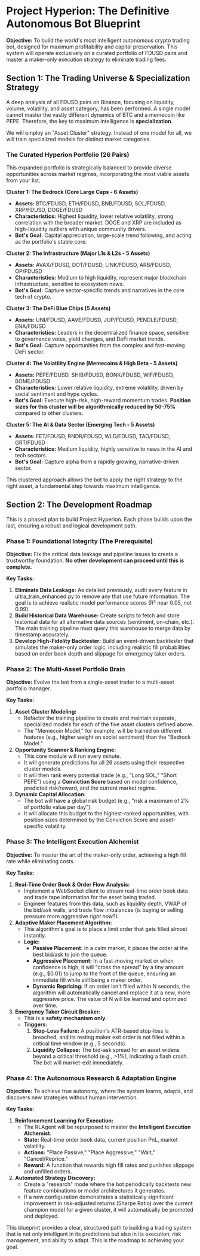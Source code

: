 # **Project Hyperion: The Definitive Autonomous Bot Blueprint**

**Objective:** To build the world's most intelligent autonomous crypto trading bot, designed for maximum profitability and capital preservation. This system will operate exclusively on a curated portfolio of FDUSD pairs and master a maker-only execution strategy to eliminate trading fees.

## **Section 1: The Trading Universe & Specialization Strategy**

A deep analysis of all FDUSD pairs on Binance, focusing on liquidity, volume, volatility, and asset category, has been performed. A single model cannot master the vastly different dynamics of BTC and a memecoin like PEPE. Therefore, the key to maximum intelligence is **specialization**.

We will employ an "Asset Cluster" strategy. Instead of one model for all, we will train specialized models for distinct market categories.

### **The Curated Hyperion Portfolio (26 Pairs)**

This expanded portfolio is strategically balanced to provide diverse opportunities across market regimes, incorporating the most viable assets from your list.

**Cluster 1: The Bedrock (Core Large Caps \- 6 Assets)**

* **Assets:** BTC/FDUSD, ETH/FDUSD, BNB/FDUSD, SOL/FDUSD, XRP/FDUSD, DOGE/FDUSD  
* **Characteristics:** Highest liquidity, lower relative volatility, strong correlation with the broader market. DOGE and XRP are included as high-liquidity outliers with unique community drivers.  
* **Bot's Goal:** Capital appreciation, large-scale trend following, and acting as the portfolio's stable core.

**Cluster 2: The Infrastructure (Major L1s & L2s \- 5 Assets)**

* **Assets:** AVAX/FDUSD, DOT/FDUSD, LINK/FDUSD, ARB/FDUSD, OP/FDUSD  
* **Characteristics:** Medium to high liquidity, represent major blockchain infrastructure, sensitive to ecosystem news.  
* **Bot's Goal:** Capture sector-specific trends and narratives in the core tech of crypto.

**Cluster 3: The DeFi Blue Chips (5 Assets)**

* **Assets:** UNI/FDUSD, AAVE/FDUSD, JUP/FDUSD, PENDLE/FDUSD, ENA/FDUSD  
* **Characteristics:** Leaders in the decentralized finance space, sensitive to governance votes, yield changes, and DeFi market trends.  
* **Bot's Goal:** Capture opportunities from the complex and fast-moving DeFi sector.

**Cluster 4: The Volatility Engine (Memecoins & High Beta \- 5 Assets)**

* **Assets:** PEPE/FDUSD, SHIB/FDUSD, BONK/FDUSD, WIF/FDUSD, BOME/FDUSD  
* **Characteristics:** Lower relative liquidity, extreme volatility, driven by social sentiment and hype cycles.  
* **Bot's Goal:** Execute high-risk, high-reward momentum trades. **Position sizes for this cluster will be algorithmically reduced by 50-75%** compared to other clusters.

**Cluster 5: The AI & Data Sector (Emerging Tech \- 5 Assets)**

* **Assets:** FET/FDUSD, RNDR/FDUSD, WLD/FDUSD, TAO/FDUSD, GRT/FDUSD  
* **Characteristics:** Medium liquidity, highly sensitive to news in the AI and tech sectors.  
* **Bot's Goal:** Capture alpha from a rapidly growing, narrative-driven sector.

This clustered approach allows the bot to apply the right strategy to the right asset, a fundamental step towards maximum intelligence.

## **Section 2: The Development Roadmap**

This is a phased plan to build Project Hyperion. Each phase builds upon the last, ensuring a robust and logical development path.

### **Phase 1: Foundational Integrity (The Prerequisite)**

**Objective:** Fix the critical data leakage and pipeline issues to create a trustworthy foundation. **No other development can proceed until this is complete.**

**Key Tasks:**

1. **Eliminate Data Leakage:** As detailed previously, audit every feature in ultra\_train\_enhanced.py to remove any that use future information. The goal is to achieve realistic model performance scores (R² near 0.05, not 0.99).  
2. **Build Historical Data Warehouse:** Create scripts to fetch and store historical data for all alternative data sources (sentiment, on-chain, etc.). The main training pipeline must query this warehouse to merge data by timestamp accurately.  
3. **Develop High-Fidelity Backtester:** Build an event-driven backtester that simulates the maker-only order logic, including realistic fill probabilities based on order book depth and slippage for emergency taker orders.

### **Phase 2: The Multi-Asset Portfolio Brain**

**Objective:** Evolve the bot from a single-asset trader to a multi-asset portfolio manager.

**Key Tasks:**

1. **Asset Cluster Modeling:**  
   * Refactor the training pipeline to create and maintain separate, specialized models for each of the five asset clusters defined above.  
   * The "Memecoin Model," for example, will be trained on different features (e.g., higher weight on social sentiment) than the "Bedrock Model."  
2. **Opportunity Scanner & Ranking Engine:**  
   * This core module will run every minute.  
   * It will generate predictions for all 26 assets using their respective cluster models.  
   * It will then rank every potential trade (e.g., "Long SOL," "Short PEPE") using a **Conviction Score** based on model confidence, predicted risk/reward, and the current market regime.  
3. **Dynamic Capital Allocation:**  
   * The bot will have a global risk budget (e.g., "risk a maximum of 2% of portfolio value per day").  
   * It will allocate this budget to the highest-ranked opportunities, with position sizes determined by the Conviction Score and asset-specific volatility.

### **Phase 3: The Intelligent Execution Alchemist**

**Objective:** To master the art of the maker-only order, achieving a high fill rate while eliminating costs.

**Key Tasks:**

1. **Real-Time Order Book & Order Flow Analysis:**  
   * Implement a WebSocket client to stream real-time order book data and trade tape information for the asset being traded.  
   * Engineer features from this data, such as liquidity depth, VWAP of the bid/ask walls, and trade flow imbalances (is buying or selling pressure more aggressive *right now*?).  
2. **Adaptive Maker Placement Algorithm:**  
   * This algorithm's goal is to place a limit order that gets filled almost instantly.  
   * **Logic:**  
     * **Passive Placement:** In a calm market, it places the order at the best bid/ask to join the queue.  
     * **Aggressive Placement:** In a fast-moving market or when confidence is high, it will "cross the spread" by a tiny amount (e.g., $0.01) to jump to the front of the queue, ensuring an immediate fill while still being a maker order.  
     * **Dynamic Repricing:** If an order isn't filled within N seconds, the algorithm will automatically cancel and replace it at a new, more aggressive price. The value of N will be learned and optimized over time.  
3. **Emergency Taker Circuit Breaker:**  
   * This is a **safety mechanism only**.  
   * **Triggers:**  
     1. **Stop-Loss Failure:** A position's ATR-based stop-loss is breached, and its resting maker exit order is not filled within a critical time window (e.g., 5 seconds).  
     2. **Liquidity Collapse:** The bid-ask spread for an asset widens beyond a critical threshold (e.g., \>1%), indicating a flash crash. The bot will market-exit immediately.

### **Phase 4: The Autonomous Research & Adaptation Engine**

**Objective:** To achieve true autonomy, where the system learns, adapts, and discovers new strategies without human intervention.

**Key Tasks:**

1. **Reinforcement Learning for Execution:**  
   * The RLAgent will be repurposed to master the **Intelligent Execution Alchemist**.  
   * **State:** Real-time order book data, current position PnL, market volatility.  
   * **Actions:** "Place Passive," "Place Aggressive," "Wait," "Cancel/Reprice."  
   * **Reward:** A function that rewards high fill rates and punishes slippage and unfilled orders.  
2. **Automated Strategy Discovery:**  
   * Create a "research" mode where the bot periodically backtests new feature combinations or model architectures it generates.  
   * If a new configuration demonstrates a statistically significant improvement in risk-adjusted returns (Sharpe Ratio) over the current champion model for a given cluster, it will automatically be promoted and deployed.

This blueprint provides a clear, structured path to building a trading system that is not only intelligent in its predictions but also in its execution, risk management, and ability to adapt. This is the roadmap to achieving your goal.